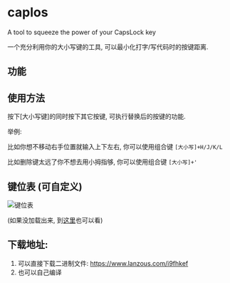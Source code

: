 # caplos

A tool to squeeze the power of your CapsLock key

一个充分利用你的大小写键的工具, 可以最小化打字/写代码时的按键距离.

## 功能

## 使用方法

按下\[大小写键\]的同时按下其它按键, 可执行替换后的按键的功能.

举例:

比如你想不移动右手位置就输入上下左右, 你可以使用组合键 `[大小写]+H/J/K/L`

比如删除键太远了你不想去用小拇指够, 你可以使用组合键 `[大小写]+'`

## 键位表 (可自定义)

![键位表](https://pluvet-1251765364.cos.ap-chengdu.myqcloud.com/CDN/2019/07/27/1564216524.png)

(如果没加载出来, 到[这里](https://www.pluvet.com/archives/calos.html)也可以看)

## 下载地址:

1. 可以直接下载二进制文件: https://www.lanzous.com/i9fhkef
2. 也可以自己编译
